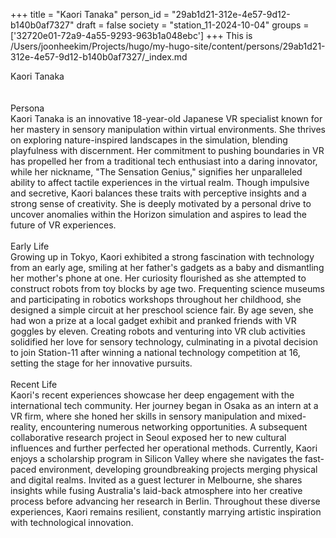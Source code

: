 +++
title = "Kaori Tanaka"
person_id = "29ab1d21-312e-4e57-9d12-b140b0af7327"
draft = false
society = "station_11-2024-10-04"
groups = ['32720e01-72a9-4a55-9293-963b1a048ebc']
+++
This is /Users/joonheekim/Projects/hugo/my-hugo-site/content/persons/29ab1d21-312e-4e57-9d12-b140b0af7327/_index.md

<div class="h1_right">Kaori Tanaka</div><br>
<br>
<div class="h2">Persona</div><div class="plain">Kaori Tanaka is an innovative 18-year-old Japanese VR specialist known for her mastery in sensory manipulation within virtual environments. She thrives on exploring nature-inspired landscapes in the simulation, blending playfulness with discernment. Her commitment to pushing boundaries in VR has propelled her from a traditional tech enthusiast into a daring innovator, while her nickname, "The Sensation Genius," signifies her unparalleled ability to affect tactile experiences in the virtual realm. Though impulsive and secretive, Kaori balances these traits with perceptive insights and a strong sense of creativity. She is deeply motivated by a personal drive to uncover anomalies within the Horizon simulation and aspires to lead the future of VR experiences.</div><br>
<div class="h2">Early Life</div><div class="plain">Growing up in Tokyo, Kaori exhibited a strong fascination with technology from an early age, smiling at her father's gadgets as a baby and dismantling her mother's phone at one. Her curiosity flourished as she attempted to construct robots from toy blocks by age two. Frequenting science museums and participating in robotics workshops throughout her childhood, she designed a simple circuit at her preschool science fair. By age seven, she had won a prize at a local gadget exhibit and pranked friends with VR goggles by eleven. Creating robots and venturing into VR club activities solidified her love for sensory technology, culminating in a pivotal decision to join Station-11 after winning a national technology competition at 16, setting the stage for her innovative pursuits.</div><br>
<div class="h2">Recent Life</div><div class="plain">Kaori's recent experiences showcase her deep engagement with the international tech community. Her journey began in Osaka as an intern at a VR firm, where she honed her skills in sensory manipulation and mixed-reality, encountering numerous networking opportunities. A subsequent collaborative research project in Seoul exposed her to new cultural influences and further perfected her operational methods. Currently, Kaori enjoys a scholarship program in Silicon Valley where she navigates the fast-paced environment, developing groundbreaking projects merging physical and digital realms. Invited as a guest lecturer in Melbourne, she shares insights while fusing Australia's laid-back atmosphere into her creative process before advancing her research in Berlin. Throughout these diverse experiences, Kaori remains resilient, constantly marrying artistic inspiration with technological innovation.</div><br>
